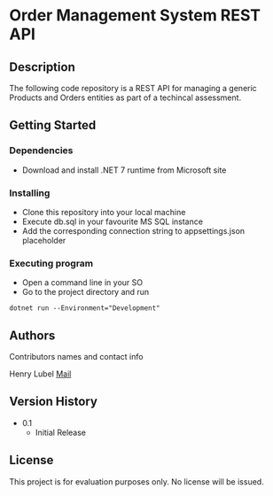# Order Management System REST API

## Description

The following code repository is a REST API for managing a generic Products and Orders entities
as part of a techincal assessment.

## Getting Started

### Dependencies

* Download and install .NET 7 runtime from Microsoft site

### Installing

* Clone this repository into your local machine
* Execute db.sql in your favourite MS SQL instance
* Add the corresponding connection string to appsettings.json placeholder

### Executing program

* Open a command line in your SO
* Go to the project directory and run 
```
dotnet run --Environment="Development"
```

## Authors

Contributors names and contact info

Henry Lubel [Mail](mailto:henrylubel@gmail.com)

## Version History

* 0.1
    * Initial Release

## License

This project is for evaluation purposes only. No license will be issued.